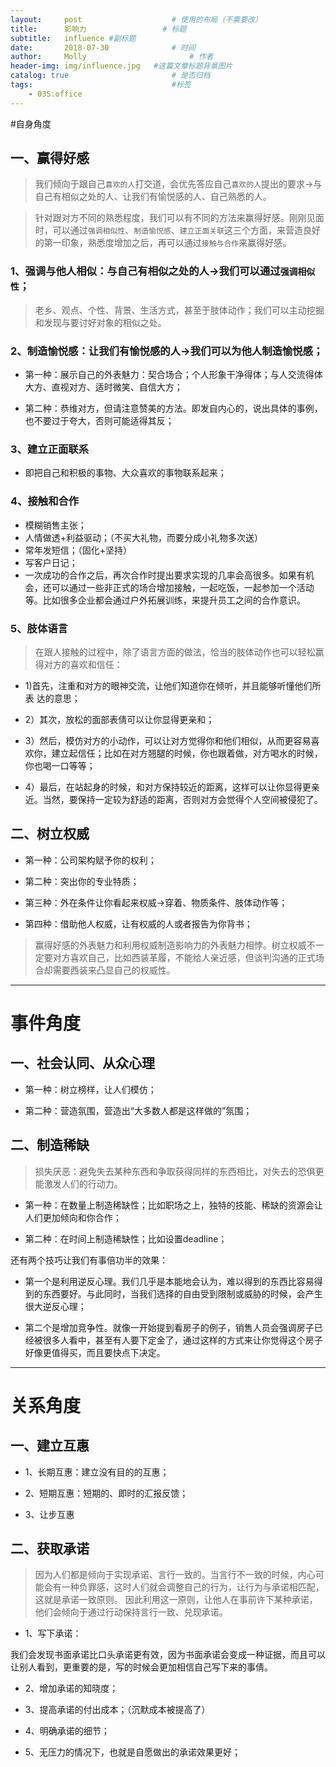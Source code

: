 ```yaml
---
layout:     post   				    # 使用的布局（不需要改）
title:      影响力 				# 标题
subtitle:   influence #副标题
date:       2018-07-30 				# 时间
author:     Molly 						# 作者
header-img: img/influence.jpg 	#这篇文章标题背景图片
catalog: true 						# 是否归档
tags:								#标签
    - 03S:office
---
```

#自身角度

## 一、赢得好感

> 我们倾向于跟自己`喜欢的人`打交道，会优先答应自己`喜欢的人`提出的要求→与自己有相似之处的人、让我们有愉悦感的人、自己熟悉的人。


> 针对跟对方不同的熟悉程度，我们可以有不同的方法来赢得好感。刚刚见面时，可以通过``强调相似性``、``制造愉悦感``、``建立正面关联``这三个方面，来营造良好的第一印象，熟悉度增加之后，再可以通过``接触与合作``来赢得好感。

### 1、强调与他人相似：与自己有相似之处的人→我们可以通过`强调相似性`；

> 老乡、观点、个性、背景、生活方式，甚至于肢体动作；我们可以主动挖掘和发现与要讨好对象的相似之处。


### 2、制造愉悦感：让我们有愉悦感的人→我们可以为他人制造愉悦感；

* 第一种：展示自己的外表魅力：契合场合；个人形象干净得体；与人交流得体大方、直视对方、适时微笑、自信大方；

* 第二种：恭维对方，但请注意赞美的方法。即发自内心的，说出具体的事例，也不要过于夸大，否则可能适得其反；


### 3、建立正面联系

* 即把自己和积极的事物、大众喜欢的事物联系起来；


### 4、接触和合作

* 模糊销售主张；
* 人情做透+利益驱动；（不买大礼物，而要分成小礼物多次送）
* 常年发短信；（固化+坚持）
* 写客户日记；
* 一次成功的合作之后，再次合作时提出要求实现的几率会高很多。如果有机会，还可以通过一些非正式的场合增加接触，一起吃饭，一起参加一个活动等。比如很多企业都会通过户外拓展训练，来提升员工之间的合作意识。



### 5、肢体语言

> 在跟人接触的过程中，除了语言方面的做法，恰当的肢体动作也可以轻松赢得对方的喜欢和信任：

* 1)首先，注重和对方的眼神交流，让他们知道你在倾听，并且能够听懂他们所表 达的意思；

* 2）其次，放松的面部表倩可以让你显得更亲和；

* 3）然后，模仿对方的小动作，可以让对方觉得你和他们相似，从而更容易喜欢你，建立起信任；比如在对方翘腿的时候，你也跟着做，对方喝水的时候，你也喝一口等等；

* 4）最后，在站起身的时候，和对方保持较近的距离，这样可以让你显得更亲近。当然，要保持一定较为舒适的距离，否则对方会觉得个人空间被侵犯了。


## 二、树立权威

* 第一种：公司架构赋予你的权利；

* 第二种：突出你的专业特质；

* 第三种：外在条件让你看起来权威→穿着、物质条件、肢体动作等；

* 第四种：借助他人权威，让有权威的人或者报告为你背书；

> 赢得好感的外表魅力和利用权威制造影响力的外表魅力相悖。树立权威不一定要对方喜欢自己，比如西装革履，不能给人亲近感，但谈判沟通的正式场合却需要西装来凸显自己的权威性。

***

# 事件角度

## 一、社会认同、从众心理

* 第一种：树立榜样，让人们模仿；

* 第二种：营造氛围，营造出“大多数人都是这样做的”氛围；



## 二、制造稀缺

> 损失厌恶：避免失去某种东西和争取获得同样的东西相比，对失去的恐俱更能激发人们的行动力。

* 第一种：在数量上制造稀缺性；比如职场之上，独特的技能、稀缺的资源会让人们更加倾向和你合作；

* 第二种：在时间上制造稀缺性；比如设置deadline；

还有两个技巧让我们有事倍功半的效果：

* 第一个是利用逆反心理。我们几乎是本能地会认为，难以得到的东西比容易得到的东西要好。与此同时，当我们选择的自由受到限制或威胁的时候，会产生很大逆反心理；

* 第二个是增加竞争性。就像一开始提到看房子的例子，销售人员会强调房子已经被很多人看中，甚至有人要下定金了，通过这样的方式来让你觉得这个房子好像更值得买，而且要快点下决定。


***

# 关系角度

## 一、建立互惠

* 1、长期互惠：建立没有目的的互惠；

* 2、短期互惠：短期的、即时的汇报反馈；

* 3、让步互惠

## 二、获取承诺

>因为人们都是倾向于实现承诺、言行一致的。当言行不一致的时候，内心可能会有一种负罪感，这时人们就会调整自己的行为，让行为与承诺相匹配，这就是承诺一致原则。
因此利用这一原则，让他人在事前许下某种承诺，他们会倾向于通过行动保持言行一致、兑现承诺。

* 1、写下承诺：

我们会发现书面承诺比口头承诺更有效，因为书面承诺会变成一种证据，而且可以让别人看到，更重要的是，写的时候会更加相信自己写下来的事倩。 

* 2、增加承诺的知晓度；

* 3、提高承诺的付出成本；（沉默成本被提高了）

* 4、明确承诺的细节；

* 5、无压力的情况下，也就是自愿做出的承诺效果更好；
